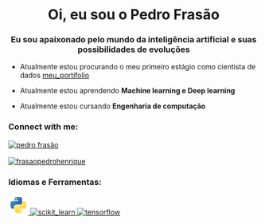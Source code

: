 <h1 align="center">Oi, eu sou o Pedro Frasão</h1><h3 align="center">Eu sou apaixonado pelo mundo da inteligência artificial e suas possibilidades de evoluções</h3>


- Atualmente estou procurando o meu primeiro estágio como cientista de dados [meu_portifolio](https://github.com/PedroFrasao/portifolio)

- Atualmente estou aprendendo **Machine learning e Deep learning**

- Atualmente estou cursando **Engenharia de computação**

<h3 align="left">Connect with me:</h3><p align="left"><a href="https://kaggle.com/pedro frasão" target="blank"><img align="center" src="https://raw.githubusercontent.com/rahuldkjain/github-profile-readme-generator/master/src/images/icons/Social/kaggle.svg" alt="pedro frasão" height="30" width="40" /></a>


<a href="https://instagram.com/frasaopedrohenrique" target="blank"><img align="center" src="https://raw.githubusercontent.com/rahuldkjain/github-profile-readme-generator/master/src/images/icons/Social/instagram.svg" alt="frasaopedrohenrique" height="30" width="40" /></a></p><h3 align="left">Idiomas e Ferramentas:</h3>



<p align="esquerda"> <a href="https://www.python.org" target="_blank" rel="noreferrer"> <img src="https://raw.githubusercontent.com/devicons/devicon/master/icons/python/python-original.svg" alt="python" width="40" height="40"/> </a> <a href="https://scikit-learn.org/" target="_blank" rel="noreferrer"> <img src="https://upload.wikimedia.org/wikipedia/commons/0/05/Scikit_learn_logo_small.svg" alt="scikit_learn" width="40" height="40"/> </a> <a href="https://www.tensorflow.org" target="_blank" rel="noreferrer"> <img src="https://www.vectorlogo.zone/logos/tensorflow/tensorflow-icon.svg" alt="tensorflow" width="40" height="40"/> </a> </p>


